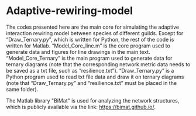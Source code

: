 # Adaptive-rewiring-model

The codes presented here are the main core for simulating the adaptive interaction rewiring model between species of different guilds. 
Except for “Draw_Ternary.py”, which is written for Python, the rest of the code is written for Matlab. 
“Model_Core_line.m” is the core program used to generate data and figures for line drawings in the main text. 
“Model_Core_Ternary” is the main program used to generate data for ternary diagrams (note that the corresponding network metric data needs to be saved as a txt file, such as “resilience.txt”). “Draw_Ternary.py” is a Python program used to read txt file data and draw it on ternary diagrams (note that “Draw_Ternary.py” and “resilience.txt” must be placed in the same folder).

The Matlab library "BiMat" is used for analyzing the network structures, which is publicly available via the link: https://bimat.github.io/.
